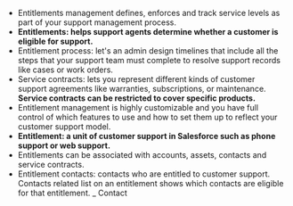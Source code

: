 * Entitlements management defines, enforces and track service levels as part of your support management process.
* **Entitlements: helps support agents determine whether a customer is eligible for support.**
* Entitlement process: let's an admin design timelines that include all the steps that your support team must complete to resolve
 support records like cases or work orders.
 * Service contracts: lets you represent different kinds of customer support agreements like warranties, subscriptions, 
 or maintenance. **Service contracts can be restricted to cover specific products.**
 * Entitlement management is highly customizable and you have full control of which features to use and how to set them up to reflect your customer support model.
 * **Entitlement: a unit of customer support in Salesforce such as phone support or web support.**
  * Entitlements can be associated with accounts, assets, contacts and service contracts.
  * Entitlement contacts: contacts who are entitled to customer support. Contacts related list on an entitlement shows which contacts are eligible for that entitlement.
  _ Contact
